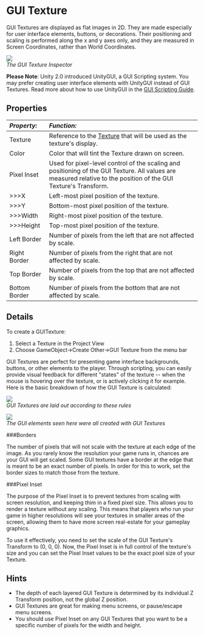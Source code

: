 GUI Texture
===========


<span class=keyword>GUI Textures</span> are displayed as flat images in 2D. They are made especially for user interface elements, buttons, or decorations.  Their positioning and scaling is performed along the x and y axes only, and they are measured in <span class=keyword>Screen Coordinates</span>, rather than <span class=keyword>World Coordinates</span>.


![](http://docwiki.hq.unity3d.com/uploads/Main/Inspector-GUITexture.png)  
_The GUI Texture <span class=keyword>Inspector</span>_

__Please Note__: Unity 2.0 introduced <span class=keyword>UnityGUI</span>, a GUI Scripting system.  You may prefer creating user interface elements with UnityGUI instead of GUI Textures.  Read more about how to use UnityGUI in the [GUI Scripting Guide](GUIScriptingGuide.md).


Properties
----------



|**_Property:_** |**_Function:_** |
|:---|:---|
|<span class=component>Texture</span>     |Reference to the [Texture](class-Texture2D.md) that will be used as the texture's display. |
|<span class=component>Color</span>       |Color that will tint the <span class=component>Texture</span> drawn on screen. |
|<span class=component>Pixel Inset</span> |Used for pixel-level control of the scaling and positioning of the GUI Texture. All values are measured relative to the position of the GUI Texture's <span class=keyword>Transform</span>. |
|>>><span class=component>X</span> |Left-most pixel position of the texture.   |
|>>><span class=component>Y</span> |Bottom-most pixel position of the texture. |
|>>><span class=component>Width</span> |Right-most pixel position of the texture.  |
|>>><span class=component>Height</span> |Top-most pixel position of the texture.    |
|<span class=component>Left Border</span>   |Number of pixels from the left that are not affected by scale.   |
|<span class=component>Right Border</span>  |Number of pixels from the right that are not affected by scale.  |
|<span class=component>Top Border</span>    |Number of pixels from the top that are not affected by scale.    |
|<span class=component>Bottom Border</span> |Number of pixels from the bottom that are not affected by scale. |

Details
-------


To create a GUITexture:

1. Select a Texture in the <span class=keyword>Project View</span>
1. Choose <span class=menu>GameObject->Create Other->GUI Texture</span> from the menu bar

GUI Textures are perfect for presenting game interface backgrounds, buttons, or other elements to the player.  Through scripting, you can easily provide visual feedback for different "states" of the texture -- when the mouse is hovering over the texture, or is actively clicking it for example.  Here is the basic breakdown of how the GUI Texture is calculated:


![](http://docwiki.hq.unity3d.com/uploads/Main/GUITexture-Layout.jpg)  
_GUI Textures are laid out according to these rules_


![](http://docwiki.hq.unity3d.com/uploads/Main/GUITexture-Example.png)  
_The GUI elements seen here were all created with GUI Textures_


###Borders

The number of pixels that will not scale with the texture at each edge of the image.  As you rarely know the resolution your game runs in, chances are your GUI will get scaled. Some GUI textures have a border at the edge that is meant to be an exact number of pixels. In order for this to work, set the border sizes to match those from the texture.


###Pixel Inset

The purpose of the <span class=component>Pixel Inset</span> is to prevent textures from scaling with screen resolution, and keeping thim in a fixed pixel size. This allows you to render a texture without any scaling.  This means that players who run your game in higher resolutions will see your textures in smaller areas of the screen, allowing them to have more screen real-estate for your gameplay graphics.

To use it effectively, you need to set the scale of the GUI Texture's Transform to (0, 0, 0). Now, the <span class=component>Pixel Inset</span> is in full control of the texture's size and you can set the <span class=component>Pixel Inset</span> values to be the exact pixel size of your Texture.


Hints
-----


* The depth of each layered GUI Texture is determined by its individual Z Transform position, not the global Z position.
* GUI Textures are great for making menu screens, or pause/escape menu screens.
* You should use <span class=component>Pixel Inset</span> on any GUI Textures that you want to be a specific number of pixels for the width and height.
